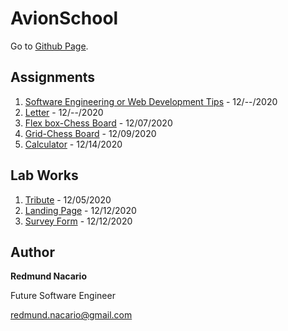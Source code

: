 # AvionSchool

Go to [Github Page](https://redmundnacario.github.io/batch5-activities/).

## Assignments
1. [Software Engineering or Web Development Tips](https://redmundnacario.github.io/batch5-activities/html_and_css/Assignment-1-SE-tips/) - 12/--/2020
2. [Letter](https://redmundnacario.github.io/batch5-activities/html_and_css/Assignment-2-html-elements/) - 12/--/2020
3. [Flex box-Chess Board](https://redmundnacario.github.io/batch5-activities/html_and_css/Assignment-3-Chessboard) - 12/07/2020
4. [Grid-Chess Board](https://redmundnacario.github.io/batch5-activities/html_and_css/Assignment-4-Chessboard-grid) - 12/09/2020
5. [Calculator](https://redmundnacario.github.io/batch5-activities/html_and_css/Assignment-5-Calculator) - 12/14/2020

## Lab Works
1. [Tribute](https://redmundnacario.github.io/batch5-activities/lab_works/lab-1-tribute/) - 12/05/2020
2. [Landing Page](https://redmundnacario.github.io/batch5-activities/lab_works/lab-2-landing-page/ ) - 12/12/2020
3. [Survey Form](https://redmundnacario.github.io/batch5-activities/lab_works/lab-3-survey-form/ ) - 12/12/2020
   
## Author

**Redmund Nacario**

Future Software Engineer

redmund.nacario@gmail.com

